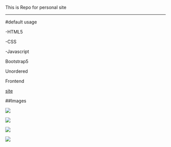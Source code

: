 This is Repo for personal site

___


#default usage

-HTML5

-CSS

-Javascript

Bootstrap5

Unordered

Frontend

[site]()

##Images


![](	https://img.shields.io/badge/HTML5-E34F26?style=for-the-badge&logo=html5&logoColor=white)

![](https://img.shields.io/badge/CSS3-1572B6?style=for-the-badge&logo=css3&logoColor=white)

![](https://img.shields.io/badge/JavaScript-323330?style=for-the-badge&logo=javascript&logoColor=F7DF1E)

![](https://img.shields.io/badge/Bootstrap-563D7C?style=for-the-badge&logo=bootstrap&logoColor=white)

